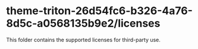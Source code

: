# theme-triton-26d54fc6-b326-4a76-8d5c-a0568135b9e2/licenses

This folder contains the supported licenses for third-party use.
